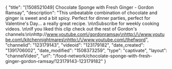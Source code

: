 {
    "title": "[1508521049] Chocolate Sponge with Fresh Ginger - Gordon Ramsay",
    "description": "This unbeatable combination of chocolate and ginger is sweet and a bit spicy. Perfect for dinner parties, perfect for Valentine's Day... a really great recipe. \n\nSubscribe for weekly cooking videos. \n\nIf you liked this clip check out the rest of Gordon's channels:\n\nhttp:\/\/www.youtube.com\/gordonramsay\nhttp:\/\/www.youtube.com\/kitchennightmares\nhttp:\/\/www.youtube.com\/thefword",
    "channelid": "123179143",
    "videoid": "123179182",
    "date_created": "1391706002",
    "date_modified": "1508373259",
    "type": "captivate",
    "layout": "channelVideo",
    "url": "\/food-network\/chocolate-sponge-with-fresh-ginger-gordon-ramsay\/123179143-123179182"
}
